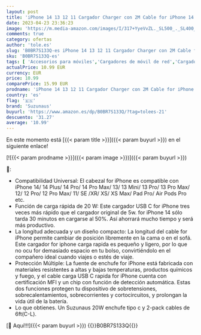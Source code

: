 ```yaml
---
layout: post
title: 'iPhone 14 13 12 11 Cargador Charger con 2M Cable for iPhone 14 13 12 11 Pro MAX Plus X XS XR SE  Suzunaus 20w USBC Enchufe Rápido Tipo C Corriente Cabezal Adaptador Carga Pared Charger Corrient'
date: 2023-04-23 23:36:23
image: 'https://m.media-amazon.com/images/I/317+YyeVvZL._SL500_._SL400_.jpg'
comments: true
category: ofertas
author: 'tole.es'
slug: 'B0BR7S133Q-es iPhone 14 13 12 11 Cargador Charger con 2M Cable for...'
sku: 'B0BR7S133Q-es'
tags: [ 'Accesorios para móviles','Cargadores de móvil de red','Cargadores para móviles','Comunicación móvil y accesorios','Electrónica','iphone','suzunaus','🇪🇸', ]
actualPrice: 10.99 EUR
currency: EUR
price: 10.99
comparePrice: 15.99 EUR
prodname: 'iPhone 14 13 12 11 Cargador Charger con 2M Cable for iPhone 14 13 12 11 Pro MAX Plus X XS XR SE  Suzunaus 20w USBC Enchufe Rápido Tipo C Corriente Cabezal Adaptador Carga Pared Charger Corrient'
country: 'es'
flag: '🇪🇸'
brand: 'Suzunaus'
buyurl: 'https://www.amazon.es/dp/B0BR7S133Q/?tag=tolees-21'
descuento: '31.27'
average: '10.99'
---
```


En este momento está [{{< param title >}}]({{< param buyurl >}}) en el siguiente enlace!

[![{{< param prodname >}}]({{< param image >}})]({{< param buyurl >}})

🔎:

- Compatibilidad Universal: El cabezal for iPhone es compatible con iPhone 14/ 14 Plus/ 14 Pro/ 14 Pro Max/ 13/ 13 Mini/ 13 Pro/ 13 Pro Max/ 12/ 12 Pro/ 12 Pro Max/ 11/ SE /XR/ XS/ XS Max/ Pad Pro/ Air Pods Pro etc.
- Función de carga rápida de 20 W: Este cargador USB C for iPhone tres veces más rápido que el cargador original de 5w. for iPhone 14 sólo tarda 30 minutos en cargarse al 50%. Así ahorrará mucho tiempo y será más productivo.
- La longitud adecuada y un diseño compacto: La longitud del cable for iPhone permite cambiar de posición libremente en la cama o en el sofá. Este cargador for iphone carga rapida es pequeño y ligero, por lo que no ocu for demasiado espacio en tu bolso, convirtiéndolo en el compañero ideal cuando viajes o estés de viaje.
- Protección Múltiple: La fuente de enchufe for iPhone está fabricada con materiales resistentes a altas y bajas temperaturas, productos químicos y fuego, y el cable carga USB C rapida for iPhone cuenta con certificación MFI y un chip con función de detección automática. Estas dos funciones protegen tu dispositivo de sobretensiones, sobrecalentamientos, sobrecorrientes y cortocircuitos, y prolongan la vida útil de la batería.
- Lo que obtienes. Un Suzunaus 20W enchufe tipo c y 2-pack cables de 6ft(C-L).

[🛒 Aquí!!!]({{< param buyurl >}})
{{<world>}}B0BR7S133Q{{</world>}}
